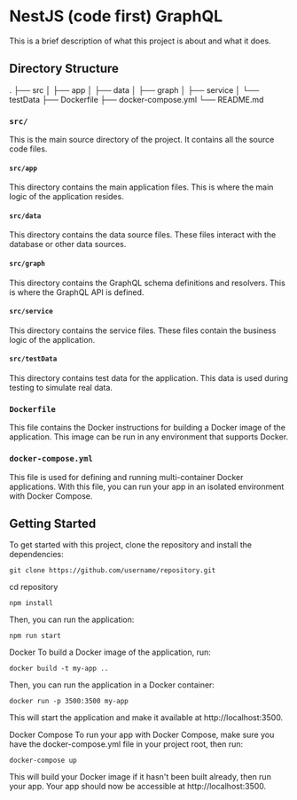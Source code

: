 # NestJS (code first) GraphQL

This is a brief description of what this project is about and what it does.

## Directory Structure

. ├── src │ ├── app │ ├── data │ ├── graph │ ├── service │ └── testData ├── Dockerfile ├── docker-compose.yml └── README.md

### `src/`

This is the main source directory of the project. It contains all the source code files.

#### `src/app`

This directory contains the main application files. This is where the main logic of the application resides.

#### `src/data`

This directory contains the data source files. These files interact with the database or other data sources.

#### `src/graph`

This directory contains the GraphQL schema definitions and resolvers. This is where the GraphQL API is defined.

#### `src/service`

This directory contains the service files. These files contain the business logic of the application.

#### `src/testData`

This directory contains test data for the application. This data is used during testing to simulate real data.

### `Dockerfile`

This file contains the Docker instructions for building a Docker image of the application. This image can be run in any environment that supports Docker.

### `docker-compose.yml`

This file is used for defining and running multi-container Docker applications. With this file, you can run your app in an isolated environment with Docker Compose.

## Getting Started

To get started with this project, clone the repository and install the dependencies:

    git clone https://github.com/username/repository.git

cd repository

    npm install

Then, you can run the application:

    npm run start

Docker
To build a Docker image of the application, run:

    docker build -t my-app ..

Then, you can run the application in a Docker container:

    docker run -p 3500:3500 my-app

This will start the application and make it available at http://localhost:3500.

Docker Compose
To run your app with Docker Compose, make sure you have the docker-compose.yml file in your project root, then run:

    docker-compose up

This will build your Docker image if it hasn't been built already, then run your app. Your app should now be accessible at http://localhost:3500.
